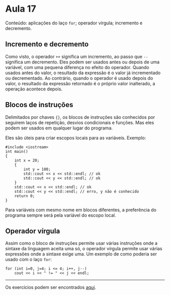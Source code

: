 # Aula 17

Conteúdo: aplicações do laço `for`; operador vírgula; incremento e decremento.

## Incremento e decremento

Como visto, o operador `++` significa um incremento, ao passo que `--` significa um decremento. Eles podem ser usados antes ou depois de uma variável, com uma pequena diferença no efeito do operador. Quando usados antes do valor, o resultado da expressão é o valor já incrementado ou decrementado. Ao contrário, quando o operador é usado depois do valor, o resultado da expressão retornado é o próprio valor inalterado, a operação acontece depois.

## Blocos de instruções

Delimitados por chaves `{}`, os blocos de instruções são conhecidos por seguirem laços de repetição, desvios condicionais e funções. Mas eles podem ser usados em qualquer lugar do programa.

Eles são úteis para criar escopos locais para as variáveis. Exemplo:

```
#include <iostream>
int main()
{
    int x = 20;
    {
        int y = 100;
        std::cout << x << std::endl; // ok
        std::cout << y << std::endl; // ok
    }
    std::cout << x << std::endl; // ok
    std::cout << y << std::endl; // erro, y não é conhecido
    return 0;
}
```

Para variáveis com mesmo nome em blocos diferentes, a preferência do programa sempre será pela variável do escopo local.

## Operador vírgula

Assim como o bloco de instruções permite usar várias instruções onde a sintaxe da linguagem aceita uma só, o operador vírgula permite usar várias expressões onde a sintaxe exige uma. Um exemplo de como poderia ser usado com o laço `for`:

```
for (int i=0, j=4; i <= 4; i++, j--)
    cout << i << " != " << j << endl;
```

---

Os exercícios podem ser encontrados [aqui](https://github.com/JudsonSS/ProgComp/blob/master/Labs/Lab17/Lab17.pdf).
